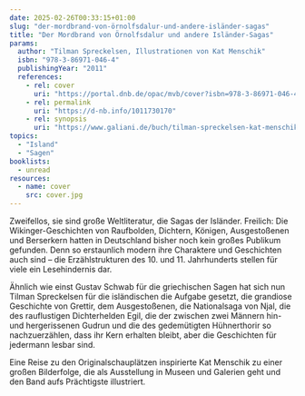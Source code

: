 ```yaml
---
date: 2025-02-26T00:33:15+01:00
slug: "der-mordbrand-von-örnolfsdalur-und-andere-isländer-sagas"
title: "Der Mordbrand von Örnolfsdalur und andere Isländer-Sagas"
params:
  author: "Tilman Spreckelsen, Illustrationen von Kat Menschik"
  isbn: "978-3-86971-046-4"
  publishingYear: "2011"
  references:
    - rel: cover
      uri: "https://portal.dnb.de/opac/mvb/cover?isbn=978-3-86971-046-4"
    - rel: permalink
      uri: "https://d-nb.info/1011730170"
    - rel: synopsis
      uri: "https://www.galiani.de/buch/tilman-spreckelsen-kat-menschik-der-mordbrand-von-oernolfsdalur-und-andere-islaender-sagas-9783869710464"
topics:
  - "Island"
  - "Sagen"
booklists:
  - unread
resources:
  - name: cover
    src: cover.jpg
---
```


Zweifellos, sie sind große Weltliteratur, die Sagas der Isländer. Freilich: Die 
Wikinger-Geschichten von Raufbolden, Dichtern, Königen, Ausgestoßenen und 
Berserkern hatten in Deutschland bisher noch kein großes Publikum gefunden. Denn 
so erstaunlich modern ihre Charaktere und Geschichten auch sind – die 
Erzählstrukturen des 10. und 11. Jahrhunderts stellen für viele ein 
Lesehindernis dar.

Ähnlich wie einst Gustav Schwab für die griechischen Sagen hat sich nun Tilman 
Spreckelsen für die isländischen die Aufgabe gesetzt, die grandiose Geschichte 
von Grettir, dem Ausgestoßenen, die Nationalsaga von Njal, die des rauflustigen 
Dichterhelden Egil, die der zwischen zwei Männern hin- und hergerissenen Gudrun 
und die des gedemütigten Hühnerthorir so nachzuerzählen, dass ihr Kern erhalten 
bleibt, aber die Geschichten für jedermann lesbar sind.

Eine Reise zu den Originalschauplätzen inspirierte Kat Menschik zu einer großen 
Bilderfolge, die als Ausstellung in Museen und Galerien geht und den Band aufs 
Prächtigste illustriert.